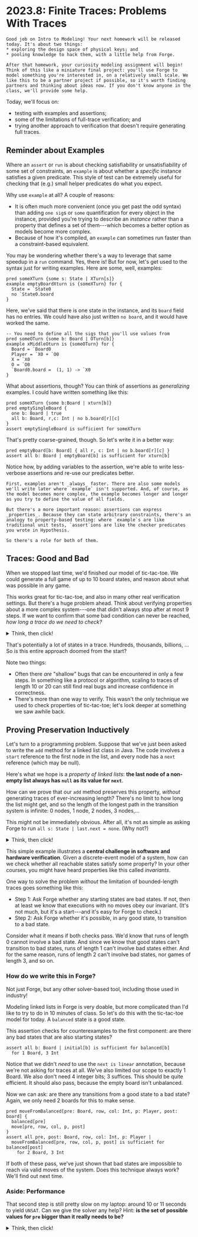 # 2023.8: Finite Traces: Problems With Traces 


~~~admonish note title="CSCI 1710"
Good job on Intro to Modeling! Your next homework will be released today. It's about two things:
* exploring the design space of physical keys; and 
* pooling knowledge to hack them, with a little help from Forge. 

After that homework, your curiosity modeling assignment will begin! Think of this like a miniature final project: you'll use Forge to model something you're interested in, on a relatively small scale. We like this to be a partner project if possible, so it's worth finding partners and thinking about ideas now. If you don't know anyone in the class, we'll provide some help. 
~~~

Today, we'll focus on:
* testing with examples and assertions; 
* some of the limitations of full-trace verification; and  
* trying another approach to verification that doesn't require generating full traces.

## Reminder about Examples

Where an `assert` or `run` is about checking satisfiability or unsatisfiability of some set of constraints, an `example` is about whether a _specific_ instance satisfies a given predicate. This style of test can be extremely useful for checking that (e.g.) small helper predicates do what you expect.

Why use `example` at all? A couple of reasons:
* It is often much more convenient (once you get past the odd syntax) than adding `one sig`s or `some` quantification for every object in the instance, provided you're trying to describe an _instance_ rather than a property that defines a set of them---which becomes a better option as models become more complex.
* Because of how it's compiled, an `example` can sometimes run faster than a constraint-based equivalent. 

You may be wondering whether there's a way to leverage that same speedup in a `run` command. Yes, there is! But for now, let's get used to the syntax just for writing examples. Here are some, well, examples:

```alloy
pred someXTurn {some s: State | XTurn[s]}
example emptyBoardXturn is {someXTurn} for {
  State = `State0
  no `State0.board
}
```

Here, we've said that there is one state in the instance, and its `board` field has no entries. We could have also just written `no board`, and it would have worked the same.

```alloy
-- You need to define all the sigs that you'll use values from
pred someOTurn {some b: Board | OTurn[b]}
example xMiddleOturn is {someOTurn} for {
  Board = `Board0
  Player = `X0 + `O0
  X = `X0
  O = `O0
  `Board0.board =  (1, 1) -> `X0
}
```

What about assertions, though? You can think of assertions as _generalizing_ examples. I could have written something like this:

```alloy
pred someXTurn {some b:Board | xturn[b]}
pred emptySingleBoard {
  one b: Board | true
  all b: Board, r,c: Int | no b.board[r][c]
}
assert emptySingleBoard is sufficient for someXTurn  
```

That's pretty coarse-grained, though. So let's write it in a better way:

```alloy
pred emptyBoard[b: Board] { all r, c: Int | no b.board[r][c] }
assert all b: Board | emptyBoard[b] is sufficient for xturn[b]
```

Notice how, by adding variables to the assertion, we're able to write less-verbose assertions and re-use our predicates better. 

~~~admonish tip title="But if examples are faster, why use assertions?"
First, examples aren't _always_ faster. There are also some models we'll write later where `example` isn't supported. And, of course, as the model becomes more complex, the example becomes longer and longer as you try to define the value of all fields.

But there's a more important reason: assertions can express _properties_. Because they can state arbitrary constraints, there's an analogy to property-based testing: where `example`s are like traditional unit tests, `assert`ions are like the checker predicates you wrote in Hypothesis. 

So there's a role for both of them.
~~~

## Traces: Good and Bad

When we stopped last time, we'd finished our model of tic-tac-toe. We could generate a full game of up to 10 board states, and reason about what was possible in any game. 

This works great for tic-tac-toe, and also in many other real verification settings. But there's a huge problem ahead. Think about verifying properties about a more complex system---one that didn't always stop after at most 9 steps. If we want to confirm that some bad condition can never be reached, _how long a trace do we need to check?_

<details>
<summary>Think, then click!</summary>

What's the longest (simple--i.e., no cycles) path in the transition system? That's the trace length we'd need. 
</details>

That's potentially a lot of states in a trace. Hundreds, thousands, billions, ... So is this entire approach doomed from the start? 

Note two things:
* Often there _are_ "shallow" bugs that can be encountered in only a few steps. In something like a protocol or algorithm, scaling to traces of length 10 or 20 can still find real bugs and increase confidence in correctness. 
* There's more than one way to verify. This wasn't the only technique we used to check properties of tic-tac-toe; let's look deeper at something we saw awhile back.

## Proving Preservation Inductively

Let's turn to a programming problem. Suppose that we've just been asked to write the `add` method for a linked list class in Java. The code involves a `start` reference to the first node in the list, and every node has a `next` reference (which may be null). 

Here's what we hope is a _property of linked lists_: **the last node of a non-empty list always has `null` as its value for `next`**. 

How can we prove that our `add` method preserves this property, _without_ generating traces of ever-increasing length? There's no limit to how long the list might get, and so the length of the longest path in the transition system is infinite: 0 nodes, 1 node, 2 nodes, 3 nodes,...

This might not be immediately obvious. After all, it's not as simple as asking Forge to run `all s: State | last.next = none`. (Why not?)

<details>
<summary>Think, then click!</summary>

Because that would just be asking Forge to find us instances full of good states. Really, we want a sort of higher-level `all`, something that says: "for all **runs of the system**, it's impossible for the run to contain a bad linked-list state.

</details>

This simple example illustrates a **central challenge in software and hardware verification**. Given a discrete-event model of a system, how can we check whether all reachable states satisfy some property? In your other courses, you might have heard properties like this called _invariants_.

One way to solve the problem _without_ the limitation of bounded-length traces goes something like this:
* Step 1: Ask Forge whether any starting states are bad states. If not, then at least we know that executions with no moves obey our invariant. (It's not much, but it's a start---and it's easy for Forge to check.)
* Step 2: Ask Forge whether it's possible, in any good state, to transition to a bad state. 
 
Consider what it means if both checks pass. We'd know that runs of length $0$ cannot involve a bad state. And since we know that good states can't transition to bad states, runs of length $1$ can't involve bad states either. And for the same reason, runs of length $2$ can't involve bad states, nor games of length $3$, and so on.

### How do we write this in Forge?

Not just Forge, but any other solver-based tool, including those used in industry! 

Modeling linked lists in Forge is very doable, but more complicated than I'd like to try to do in 10 minutes of class. So let's do this with the tic-tac-toe model for today. A `balanced` state is a good state.
 
This assertion checks for counterexamples to the first component: are there any bad states that are also starting states?

```alloy
assert all b: Board | initial[b] is sufficient for balanced[b]
  for 1 Board, 3 Int
```

Notice that we didn't _need_ to use the `next is linear` annotation, because we're not asking for traces at all. We've also limited our scope to exactly 1 Board. We also don't need 4 integer bits; 3 suffices. This should be quite efficient. It should also pass, because the empty board isn't unbalanced.

Now we can ask: are there any transitions from a good state to a bad state? Again, we only need 2 boards for this to make sense.

```alloy
pred moveFromBalanced[pre: Board, row, col: Int, p: Player, post: board] {
  balanced[pre]
  move[pre, row, col, p, post]
}
assert all pre, post: Board, row, col: Int, p: Player | 
  moveFromBalanced[pre, row, col, p, post] is sufficient for balanced[post]
    for 2 Board, 3 Int
```

If both of these pass, we've just shown that bad states are impossible to reach via valid moves of the system. Does this technique always work? We'll find out next time.

### Aside: Performance 

That second step is still pretty slow on my laptop: around 10 or 11 seconds to yield `UNSAT`. Can we give the solver any help? Hint: **is the set of possible values for `pre` bigger than it really needs to be?**

<details>
<summary>Think, then click!</summary>
    
If we assume the `pre` board is well-formed, we'll exclude transitions involving invalid boards. There are still a lot of these, even at `3 Int`, since row and column indexes will range from `-4` to `3` (inclusive).
    
But is it really _safe_ to assert `wellformed[pre]`? Good question! Is there a way we could check?
    
</details>





